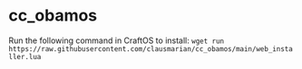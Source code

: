# cc_obamos
Run the following command in CraftOS to install: `wget run https://raw.githubusercontent.com/clausmarian/cc_obamos/main/web_installer.lua`
